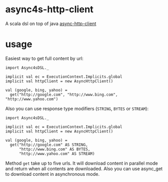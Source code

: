 async4s-http-client
===================
A scala dsl on top of java [async-http-client](https://github.com/AsyncHttpClient/async-http-client)

usage
=====
Easiest way to get full content by url:

```
import Async4sDSL._

implicit val ec = ExecutionContext.Implicits.global
implicit val httpClient = new AsyncHttpClient()

val (google, bing, yahoo) =
  get("http://google.com", "http://www.bing.com", "http://www.yahoo.com")
```

Also you can use response type modifiers (```STRING```, ```BYTES``` or ```STREAM```):

```
import Async4sDSL._

implicit val ec = ExecutionContext.Implicits.global
implicit val httpClient = new AsyncHttpClient()

val (google, bing, yahoo) =
  get("http://google.com" AS STRING, 
      "http://www.bing.com" AS BYTES, 
      "http://www.yahoo.com" AS STREAM)
```

Method ```get``` take up to five urls. It will download content in parallel mode and return 
when all contents are downloaded. Also you can use async_get to download content in asynchronous mode.
